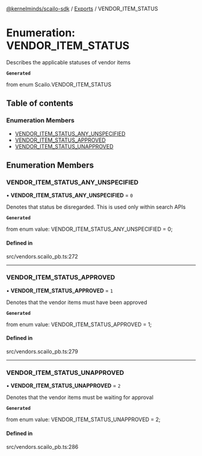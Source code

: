 [@kernelminds/scailo-sdk](../README.md) / [Exports](../modules.md) / VENDOR\_ITEM\_STATUS

# Enumeration: VENDOR\_ITEM\_STATUS

Describes the applicable statuses of vendor items

**`Generated`**

from enum Scailo.VENDOR_ITEM_STATUS

## Table of contents

### Enumeration Members

- [VENDOR\_ITEM\_STATUS\_ANY\_UNSPECIFIED](VENDOR_ITEM_STATUS.md#vendor_item_status_any_unspecified)
- [VENDOR\_ITEM\_STATUS\_APPROVED](VENDOR_ITEM_STATUS.md#vendor_item_status_approved)
- [VENDOR\_ITEM\_STATUS\_UNAPPROVED](VENDOR_ITEM_STATUS.md#vendor_item_status_unapproved)

## Enumeration Members

### VENDOR\_ITEM\_STATUS\_ANY\_UNSPECIFIED

• **VENDOR\_ITEM\_STATUS\_ANY\_UNSPECIFIED** = ``0``

Denotes that status be disregarded. This is used only within search APIs

**`Generated`**

from enum value: VENDOR_ITEM_STATUS_ANY_UNSPECIFIED = 0;

#### Defined in

src/vendors.scailo_pb.ts:272

___

### VENDOR\_ITEM\_STATUS\_APPROVED

• **VENDOR\_ITEM\_STATUS\_APPROVED** = ``1``

Denotes that the vendor items must have been approved

**`Generated`**

from enum value: VENDOR_ITEM_STATUS_APPROVED = 1;

#### Defined in

src/vendors.scailo_pb.ts:279

___

### VENDOR\_ITEM\_STATUS\_UNAPPROVED

• **VENDOR\_ITEM\_STATUS\_UNAPPROVED** = ``2``

Denotes that the vendor items must be waiting for approval

**`Generated`**

from enum value: VENDOR_ITEM_STATUS_UNAPPROVED = 2;

#### Defined in

src/vendors.scailo_pb.ts:286
